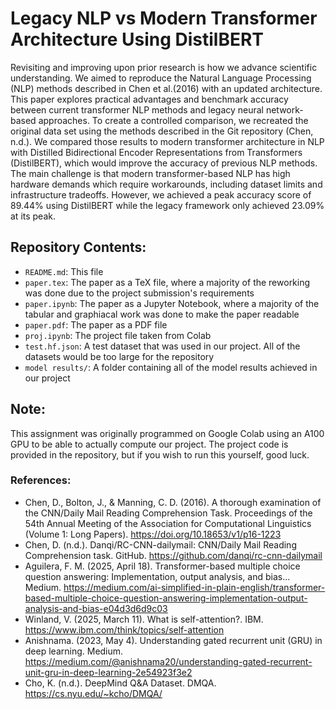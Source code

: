 # Legacy NLP vs Modern Transformer Architecture Using DistilBERT

Revisiting and improving upon prior research is how we advance scientific understanding. We aimed to reproduce the Natural Language Processing (NLP) methods described in Chen et al.(2016) with an updated architecture. This paper explores practical advantages and benchmark accuracy between current transformer NLP methods and legacy neural network-based approaches. To create a controlled comparison, we recreated the original data set using the methods described in the Git repository (Chen, n.d.). We compared those results to modern transformer architecture in NLP with Distilled Bidirectional Encoder Representations from Transformers (DistilBERT), which would improve the accuracy of previous NLP methods. The main challenge is that modern transformer-based NLP has high hardware demands which require workarounds, including dataset limits and infrastructure tradeoffs. However, we achieved a peak accuracy score of 89.44% using DistilBERT while the legacy framework only achieved 23.09% at its peak.

## Repository Contents:
* `README.md`: This file
* `paper.tex`: The paper as a TeX file, where a majority of the reworking was done due to the project submission's requirements
* `paper.ipynb`: The paper as a Jupyter Notebook, where a majority of the tabular and graphiacal work was done to make the paper readable
* `paper.pdf`: The paper as a PDF file
* `proj.ipynb`: The project file taken from Colab
* `test.hf.json`: A test dataset that was used in our project. All of the datasets would be too large for the repository
* `model results/`: A folder containing all of the model results achieved in our project

## Note:
This assignment was originally programmed on Google Colab using an A100 GPU to be able to actually compute our project. The project code is provided in the repository, but if you wish to run this yourself, good luck.

### References:
* Chen, D., Bolton, J., & Manning, C. D. (2016). A thorough examination of the CNN/Daily Mail Reading Comprehension Task. Proceedings of the 54th Annual Meeting of the Association for Computational Linguistics (Volume 1: Long Papers). https://doi.org/10.18653/v1/p16-1223
* Chen, D. (n.d.). Danqi/RC-CNN-dailymail: CNN/Daily Mail Reading Comprehension task. GitHub. https://github.com/danqi/rc-cnn-dailymail
* Aguilera, F. M. (2025, April 18). Transformer-based multiple choice question answering: Implementation, output analysis, and bias... Medium. https://medium.com/ai-simplified-in-plain-english/transformer-based-multiple-choice-question-answering-implementation-output-analysis-and-bias-e04d3d6d9c03
* Winland, V. (2025, March 11). What is self-attention?. IBM. https://www.ibm.com/think/topics/self-attention
* Anishnama. (2023, May 4). Understanding gated recurrent unit (GRU) in deep learning. Medium. https://medium.com/@anishnama20/understanding-gated-recurrent-unit-gru-in-deep-learning-2e54923f3e2
* Cho, K. (n.d.). DeepMind Q&A Dataset. DMQA. https://cs.nyu.edu/~kcho/DMQA/ 